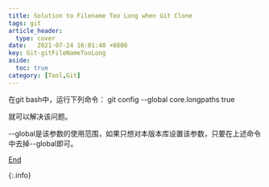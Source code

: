```yaml
---
title: Solution to Filename Too Long when Git Clone 
tags: git
article_header:
  type: cover
date:   2021-07-24 16:01:40 +0800
key: Git-gitFileNameTooLong
aside:
  toc: true
category: [Tool,Git]
---
```




在git bash中，运行下列命令： git config --global core.longpaths true

就可以解决该问题。

--global是该参数的使用范围，如果只想对本版本库设置该参数，只要在上述命令中去掉--global即可。

[End]()

{:.info}  

